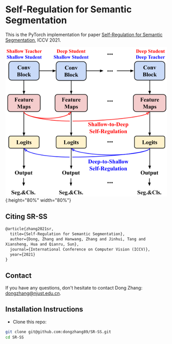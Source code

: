 # Self-Regulation for Semantic Segmentation

This is the PyTorch implementation for paper [Self-Regulation for Semantic Segmentation](https://github.com/dongzhang89/SR-SS), ICCV 2021.


![Visual Parser](imgs/SR.png){:height="80%" width="80%"}


## Citing SR-SS
```
@article{zhang2021sr,
  title={Self-Regulation for Semantic Segmentation},
  author={Dong, Zhang and Hanwang, Zhang and Jinhui, Tang and Xiansheng, Hua and Qianru, Sun},
  journal={International Conference on Computer Vision (ICCV)},
  year={2021}
}
```

## Contact
If you have any questions, don't hesitate to contact Dong Zhang: dongzhang@njust.edu.cn.


## Installation Instructions
- Clone this repo:

```bash
git clone git@github.com:dongzhang89/SR-SS.git
cd SR-SS
```
